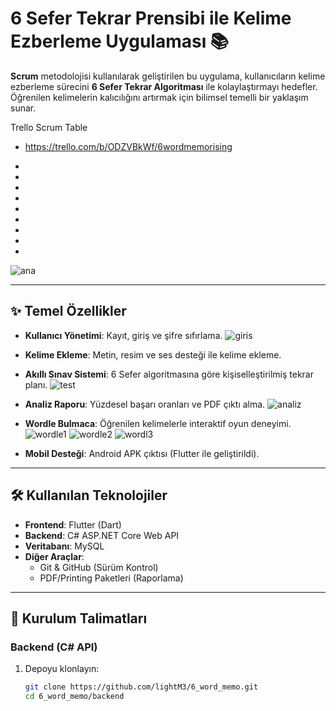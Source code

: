 # 6 Sefer Tekrar Prensibi ile Kelime Ezberleme Uygulaması 📚

**Scrum** metodolojisi kullanılarak geliştirilen bu uygulama, kullanıcıların kelime ezberleme sürecini **6 Sefer Tekrar Algoritması** ile kolaylaştırmayı hedefler. Öğrenilen kelimelerin kalıcılığını artırmak için bilimsel temelli bir yaklaşım sunar.

Trello Scrum Table
- https://trello.com/b/ODZVBkWf/6wordmemorising

-
-
-
-
-
-
-
-
-
![ana](https://github.com/user-attachments/assets/2e588c25-3a53-4c9b-a66e-00d032faaa8d)


---

## ✨ Temel Özellikler
- **Kullanıcı Yönetimi**: Kayıt, giriş ve şifre sıfırlama.
![giris](https://github.com/user-attachments/assets/865f06ad-4f1b-467d-b08d-9103db28f1e6)

- **Kelime Ekleme**: Metin, resim ve ses desteği ile kelime ekleme.

- **Akıllı Sınav Sistemi**: 6 Sefer algoritmasına göre kişiselleştirilmiş tekrar planı.
![test](https://github.com/user-attachments/assets/47073abd-d922-41f6-b68d-81047b9b330d)

- **Analiz Raporu**: Yüzdesel başarı oranları ve PDF çıktı alma.
![analiz](https://github.com/user-attachments/assets/913c2be7-6af7-4ab4-8a31-810f12176eb7)

- **Wordle Bulmaca**: Öğrenilen kelimelerle interaktif oyun deneyimi.
![wordle1](https://github.com/user-attachments/assets/2423db70-da37-4b86-903d-1e6bdadd1950)
![wordle2](https://github.com/user-attachments/assets/fad25330-ee0c-41ca-a387-85ac0739167f)
![wordl3](https://github.com/user-attachments/assets/eed463f4-4afa-4bca-b4c6-76f273a3b65b)

- **Mobil Desteği**: Android APK çıktısı (Flutter ile geliştirildi).

---

## 🛠️ Kullanılan Teknolojiler
- **Frontend**: Flutter (Dart)
- **Backend**: C# ASP.NET Core Web API
- **Veritabanı**: MySQL
- **Diğer Araçlar**: 
  - Git & GitHub (Sürüm Kontrol)
  - PDF/Printing Paketleri (Raporlama)

---

## 🚀 Kurulum Talimatları

### Backend (C# API)
1. Depoyu klonlayın:
   ```bash
   git clone https://github.com/lightM3/6_word_memo.git
   cd 6_word_memo/backend
